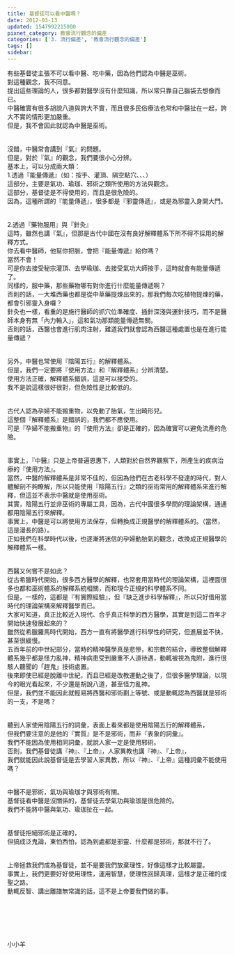 ```yaml
---
title: 基督徒可以看中醫嗎？
date: 2012-03-13
updated: 1547992215000
pixnet_category: 教會流行觀念的偏差
categories: ['3. 流行偏差', '教會流行觀念的偏差']
tags: []
sidebar: 
---
```


<p>有些基督徒主張不可以看中醫、吃中藥，因為他們認為中醫是巫術。<br/>對這種觀念，我不同意。<br/>提出這些理論的人，很多都對醫學沒有什麼知識，所以常只靠自己腦袋去想像而已。<br/><!--more-->中醫確實有很多胡說八道與誇大不實，而且很多民俗療法也常和中醫扯在一起，誇大不實的情形更加嚴重。<br/>但是，我不會因此就認為中醫是巫術。<br/> <br/><br/>沒錯，中醫常會講到『氣』的問題。<br/>但是，對於『氣』的觀念，我們要很小心分辨。<br/>基本上，可以分成兩大類：<br/>1.透過『能量傳遞』（如：按手、灌頂、隔空點穴、、、）<br/>這部分，主要是氣功、瑜珈、邪術之類所使用的方法與觀念。<br/>這部分，基督徒是不得使用的，而且是很危險的。<br/>因為，這種所謂的『能量傳遞』，很多都是『邪靈傳遞』，或是為邪靈入身開大門。<br/> <br/><br/>2.透過『藥物服用』與『針灸』<br/>這時，雖然也講『氣』，但那是古代中國在沒有良好解釋體系下所不得不採用的解釋方式。<br/>你去看中醫師，他幫你把脈，會把『能量傳遞』給你嗎？<br/>當然不會！<br/>可是你去接受秘宗灌頂、去學瑜珈、去接受氣功大師按手，這時就會有能量傳遞了。<br/>同樣的，服中藥，那些藥物哪有對你進行什麼能量傳遞啊？<br/>否則的話，一大堆西藥也都是從中草藥提煉出來的，那我們每次吃植物提煉的藥，都會引邪靈入身囉？<br/>針灸也一樣，看重的是施行醫師的抓穴位準確度、插針深淺與運針技巧，而不是醫師本身有無「內力輸入」，這和氣功那類能量傳遞無關。<br/>否則的話，西醫也會進行肌肉注射，難道我們就會認為西醫這種處置也是在進行能量傳遞？<br/><br/> <br/>另外，中醫也常使用『陰陽五行』的解釋體系。<br/>但是，我們一定要將『使用方法』和『解釋體系』分辨清楚。<br/>使用方法正確，解釋體系錯誤，這是可以接受的。<br/>我不是說這樣很好很對，但危險性是比較低的。<br/> <br/><br/>古代人認為孕婦不能搬重物，以免動了胎氣，生出畸形兒。<br/>這整個『解釋體系』是錯誤的，我們都不應使用。<br/>可是『孕婦不能搬重物』的『使用方法』卻是正確的，因為確實可以避免流產的危險。<br/> <br/><br/>事實上，『中醫』只是上帝普遍恩惠下，人類對於自然界觀察下，所產生的疾病治療的『使用方法』。<br/>當然，中醫的解釋體系是非常不佳的，但因為他們在古老科學不發達的時代，對人體解剖不夠瞭解，所以只能使用『陰陽五行』之類的巫術常用的解釋體系來進行解釋，但這並不表示中醫就是使用巫術。<br/>其實，陰陽五行並非巫術的專屬工具，因為，古代中國很多學問的理論架構，通通都用陰陽五行來解釋。<br/>事實上，中醫是可以將使用方法保存，但轉換成正規醫學的解釋體系的。（當然，這是漫長的路）。<br/>正如我們在科學時代以後，也逐漸將迷信的孕婦動胎氣的觀念，改換成正規醫學的解釋體系一樣。<br/> <br/><br/>西醫又何嘗不是如此？<br/>從古希臘時代開始，很多西方醫學的解釋，也常套用當時代的理論架構，這裡面很多也都和巫術體系的解釋系統相關，而和現今正規的科學體系不同。<br/>但是，一樣的，這都是『有實際經驗』，但『缺乏進步科學解釋』，所以只好借用當時代的理論架構來解釋醫學而已。<br/>大家可知道，真正比較近入現代、合乎真正科學的西方醫學，其實是到這二百年才開始快速發展起來的？<br/>雖然從希臘羅馬時代開始，西方一直有將醫學進行科學性的研究，但進展並不快，甚至很緩慢。<br/>五百年前的中世紀部分，當時的精神醫學真是悲慘，和宗教的結合，導致整個解釋體系幾乎都是怪力亂神，精神病患受到嚴重不人道待遇，動輒被視為鬼附，進行很駭人聽聞的「趕鬼」技術處置。<br/>後來即使已經是脫離中世紀，而且已經是改教運動之後了，但很多醫學理論，以現今的眼光看起來，不少還是胡說八道，甚至怪力亂神。<br/>但是，我們並不能因此就輕易將西醫和邪術劃上等號、或是動輒認為西醫就是邪術的一支，不是嗎？<br/><br/><br/>聽到人家使用陰陽五行的詞彙，表面上看來都是使用陰陽五行的解釋體系，<br/>但我們要注意的是他的『實質』是不是邪術，而非『表象的詞彙』。<br/>我們不能因為使用相同詞彙，就說人家一定是使用邪術。<br/>否則，我們基督徒講『神』、『上帝』，人家異教也講『神』、『上帝』，<br/>我們就能因此說基督徒是去學習人家異教，所以『神』、『上帝』這種詞彙不能使用嗎？<br/> <br/><br/>中醫不是邪術，氣功與瑜珈才與邪術有關。<br/> 基督徒看中醫是沒關係的，基督徒去學氣功與瑜珈是很危險的。<br/>我們不能將中醫與氣功、瑜珈扯在一起。<br/><br/><br/>基督徒拒絕邪術是正確的，<br/>但搞成泛鬼論，東怕西怕，認為到處都是邪靈、什麼都是邪術，那就不行了。<br/><br/><br/>上帝拯救我們成為基督徒，並不是要我們放棄理性，好像這樣才比較屬靈。<br/>事實上，我們更要好好使用理性，運用智慧，使理性回歸真理，這樣才是正確的成聖之路。<br/>動輒反智、講出離譜無常識的話，這不是上帝要我們做的事。<br/><br/><br/><br/><br/><br/><br/>小小羊<br/><br/><br/><br/><br/><br/>
</p>